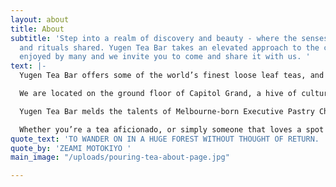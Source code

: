 ```yaml
---
layout: about
title: About
subtitle: 'Step into a realm of discovery and beauty - where the senses are engaged,
  and rituals shared. Yugen Tea Bar takes an elevated approach to the common drink
  enjoyed by many and we invite you to come and share it with us. '
text: |-
  Yugen Tea Bar offers some of the world’s finest loose leaf teas, and their stories, curated with inquisitiveness and respect. Teas are paired with impossibly beautiful patisserie which tantalisingly changes with the season. And it’s all presented with effortless, relaxed humility.

  We are located on the ground floor of Capitol Grand, a hive of culture and culinary delights in the heart of South Yarra, on the corner of Toorak Road and Chapel Street.

  Yugen Tea Bar melds the talents of Melbourne-born Executive Pastry Chef John Demetrios, globe-trotting Tea Sommelier Thibaut Chuzeville and Culinary Director, Stephen Nairn.

  Whether you’re a tea aficionado, or simply someone that loves a spot of tea and cake, we have something for everyone.
quote_text: 'TO WANDER ON IN A HUGE FOREST WITHOUT THOUGHT OF RETURN. '
quote_by: 'ZEAMI MOTOKIYO '
main_image: "/uploads/pouring-tea-about-page.jpg"

---
```

